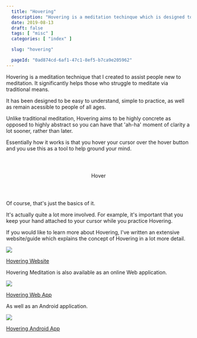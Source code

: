 ```yaml
---
  title: "Hovering"
  description: "Hovering is a meditation techinque which is designed to be easy to understand, simple to practice and accessible to people of all ages."
  date: 2019-08-13
  draft: false
  tags: [ "misc" ]
  categories: [ "index" ]

  slug: "hovering"

  pageId: "0ad874cd-6af1-47c1-8ef5-b7ca9e205962"
---
```


Hovering is a meditation technique that I created to assist people new to meditation. It significantly helps those who struggle to meditate via traditional means.

It has been designed to be easy to understand, simple to practice, as well as remain acessible to people of all ages.

Unlike traditional meditation, Hovering aims to be highly concrete as opposed to highly abstract so you can have that 'ah-ha' moment of clarity a lot sooner, rather than later.

Essentially how it works is that you hover your cursor over the hover button and you use this as a tool to help ground your mind. 

<div style="display: flex; justify-content: center; align-items: center; margin-top: 3.6rem; margin-bottom: 3.6rem;">
  <div class="circle__container cr">
    <div id="hoverCircleExample" class="circle cri">
      <div id="hoverCircleText" class="circle__text">
        Hover
      </div>
    </div>
  </div>
</div>

<script>
  const hoverCircleExample = document.querySelector('#hoverCircleExample');
  const hoverCircleText = document.querySelector('#hoverCircleText');

  hoverCircleExample.onmouseenter = function() {
    hoverCircleText.classList.add("hover__text__fade");
  }
  hoverCircleExample.onmouseleave = function() {
    hoverCircleText.classList.remove("hover__text__fade");
  }
</script>

Of course, that's just the basics of it. 

It's actually quite a lot more involved. For example, it's important that you keep your hand attached to your cursor while you practice Hovering.

If you would like to learn more about Hovering, I've written an extensive website/guide which explains the concept of Hovering in a lot more detail.


<img src="https://neverfapdeluxe.netlify.com/images/hovering_web.png"/>

<a class="link articles__link" href='https://tryhovering.com/'>Hovering Website</a>

<!-- TODO Attach screenshots of the app. -->

Hovering Meditation is also available as an online Web application.

<img src="https://neverfapdeluxe.netlify.com/images/hovering_app.png"/>

<a class="link articles__link" href='https://hovering.neverfapdeluxe.com/'>Hovering Web App</a>

As well as an Android application.

<img src="https://neverfapdeluxe.netlify.com/images/hovering_mobile.png"/>

<a class="link articles__link" href='https://hovering.neverfapdeluxe.com/'>Hovering Android App</a>
